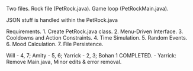 Two files.
	Rock file (PetRock.java).
	Game loop (PetRockMain.java).

JSON stuff is handled within the PetRock.java

Requirements.
	1. Create PetRock.java class.
	2. Menu-Driven Interface.
	3. Cooldowns and Action Constraints.
	4. Time Simulation.
	5. Random Events.
	6. Mood Calculation.
	7. File Persistence.

Will - 4, 7; Amity - 5, 6;  Yarrick - 2, 3; Bohan 1
	COMPLETED.
	 - Yarrick: Remove Main.java, Minor edits & error removal.
